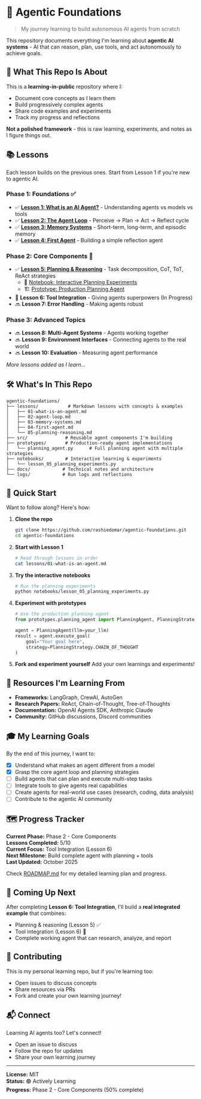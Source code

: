 # 🤖 Agentic Foundations

> My journey learning to build autonomous AI agents from scratch

This repository documents everything I'm learning about **agentic AI systems** - AI that can reason, plan, use tools, and act autonomously to achieve goals.

## 🎯 What This Repo Is About

This is a **learning-in-public** repository where I:
- Document core concepts as I learn them
- Build progressively complex agents
- Share code examples and experiments
- Track my progress and reflections

**Not a polished framework** - this is raw learning, experiments, and notes as I figure things out.

## 📚 Lessons

Each lesson builds on the previous ones. Start from Lesson 1 if you're new to agentic AI.

### Phase 1: Foundations ✅
- ✅ **[Lesson 1: What is an AI Agent?](lessons/01-what-is-an-agent.md)** - Understanding agents vs models vs tools
- ✅ **[Lesson 2: The Agent Loop](lessons/02-agent-loop.md)** - Perceive → Plan → Act → Reflect cycle
- ✅ **[Lesson 3: Memory Systems](lessons/03-memory-systems.md)** - Short-term, long-term, and episodic memory
- ✅ **[Lesson 4: First Agent](lessons/04-first-agent.md)** - Building a simple reflection agent

### Phase 2: Core Components 🚧
- ✅ **[Lesson 5: Planning & Reasoning](lessons/05-planning-reasoning.md)** - Task decomposition, CoT, ToT, ReAct strategies
  - 📓 [Notebook: Interactive Planning Experiments](notebooks/lesson_05_planning_experiments.py)
  - 🏗️ [Prototype: Production Planning Agent](prototypes/planning_agent.py)
- 🔄 **Lesson 6: Tool Integration** - Giving agents superpowers (In Progress)
- 🔜 **Lesson 7: Error Handling** - Making agents robust

### Phase 3: Advanced Topics
- 🔜 **Lesson 8: Multi-Agent Systems** - Agents working together
- 🔜 **Lesson 9: Environment Interfaces** - Connecting agents to the real world
- 🔜 **Lesson 10: Evaluation** - Measuring agent performance

*More lessons added as I learn...*

## 🛠️ What's In This Repo

```
agentic-foundations/
├── lessons/           # Markdown lessons with concepts & examples
│   ├── 01-what-is-an-agent.md
│   ├── 02-agent-loop.md
│   ├── 03-memory-systems.md
│   ├── 04-first-agent.md
│   └── 05-planning-reasoning.md
├── src/              # Reusable agent components I'm building
├── prototypes/       # Production-ready agent implementations
│   └── planning_agent.py      # Full planning agent with multiple strategies
├── notebooks/        # Interactive learning & experiments
│   └── lesson_05_planning_experiments.py
├── docs/            # Technical notes and architecture
└── logs/            # Run logs and reflections
```

## 🚀 Quick Start

Want to follow along? Here's how:

1. **Clone the repo**
   ```bash
   git clone https://github.com/rashiedomar/agentic-foundations.git
   cd agentic-foundations
   ```

2. **Start with Lesson 1**
   ```bash
   # Read through lessons in order
   cat lessons/01-what-is-an-agent.md
   ```

3. **Try the interactive notebooks**
   ```bash
   # Run the planning experiments
   python notebooks/lesson_05_planning_experiments.py
   ```

4. **Experiment with prototypes**
   ```python
   # Use the production planning agent
   from prototypes.planning_agent import PlanningAgent, PlanningStrategy
   
   agent = PlanningAgent(llm=your_llm)
   result = agent.execute_goal(
       goal="Your goal here",
       strategy=PlanningStrategy.CHAIN_OF_THOUGHT
   )
   ```

5. **Fork and experiment yourself**
   Add your own learnings and experiments!

## 📖 Resources I'm Learning From

- **Frameworks:** LangGraph, CrewAI, AutoGen
- **Research Papers:** ReAct, Chain-of-Thought, Tree-of-Thoughts
- **Documentation:** OpenAI Agents SDK, Anthropic Claude
- **Community:** GitHub discussions, Discord communities

## 🎓 My Learning Goals

By the end of this journey, I want to:
- [x] Understand what makes an agent different from a model
- [x] Grasp the core agent loop and planning strategies
- [ ] Build agents that can plan and execute multi-step tasks
- [ ] Integrate tools to give agents real capabilities
- [ ] Create agents for real-world use cases (research, coding, data analysis)
- [ ] Contribute to the agentic AI community

## 🗺️ Progress Tracker

**Current Phase:** Phase 2 - Core Components  
**Lessons Completed:** 5/10  
**Current Focus:** Tool Integration (Lesson 6)  
**Next Milestone:** Build complete agent with planning + tools  
**Last Updated:** October 2025

Check [ROADMAP.md](ROADMAP.md) for my detailed learning plan and progress.

## 🎯 Coming Up Next

After completing **Lesson 6: Tool Integration**, I'll build a **real integrated example** that combines:
- Planning & reasoning (Lesson 5) ✅
- Tool integration (Lesson 6) 🔄
- Complete working agent that can research, analyze, and report

## 🤝 Contributing

This is my personal learning repo, but if you're learning too:
- Open issues to discuss concepts
- Share resources via PRs
- Fork and create your own learning journey!

## 📬 Connect

Learning AI agents too? Let's connect!
- Open an issue to discuss
- Follow the repo for updates
- Share your own learning journey

---

**License:** MIT  
**Status:** 🟢 Actively Learning  
**Progress:** Phase 2 - Core Components (50% complete)